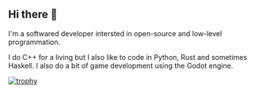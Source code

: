 ## Hi there 👋

I'm a softwared developer intersted in open-source and low-level programmation.

I do C++ for a living but I also like to code in Python, Rust and sometimes Haskell.
I also do a bit of game development using the Godot engine.

[![trophy](https://github-profile-trophy.vercel.app/?username=ryo-ma)](https://github.com/ryo-ma/github-profile-trophy)
